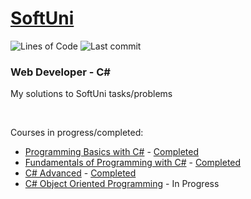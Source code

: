 # [SoftUni](https://softuni.bg/) 
![Lines of Code](https://img.shields.io/tokei/lines/github/krasipeace/SoftUni)
![Last commit](https://img.shields.io/github/last-commit/Krasipeace/SoftUni)

### Web Developer - C#

My solutions to SoftUni tasks/problems 

&nbsp;

Courses in progress/completed:
* [Programming Basics with C#](https://github.com/Krasipeace/SoftUni/blob/main/Programming%20Basics/README.md) - [Completed](https://softuni.bg/Certificates/Details/125096/0b8df380)
* [Fundamentals of Programming with C#](https://github.com/Krasipeace/SoftUni/blob/main/Fundamentals/README.md) - [Completed](https://softuni.bg/Certificates/Details/139273/0cd58ad0)
* [C# Advanced](https://github.com/Krasipeace/SoftUni/blob/main/Csharp%20Advanced/README.md) - [Completed](https://softuni.bg/certificates/details/143918/5e2fae1a)
* [C# Object Oriented Programming](https://github.com/Krasipeace/SoftUni/tree/main/Csharp%20OOP/README.md) - In Progress
